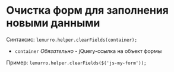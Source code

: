 # Очистка форм для заполнения новыми данными

Синтаксис: `lemurro.helper.clearFields(container);`
- `container` *Обязательно* - jQuery-ссылка на объект формы

Пример: `lemurro.helper.clearFields($('js-my-form'));`